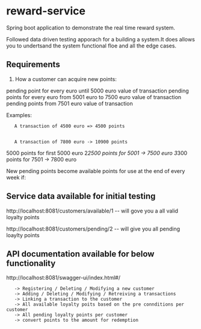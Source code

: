 # reward-service 

Spring boot application to demonstrate the real time reward system. 

Followed data driven testing apporach for a building a system.It does allows you to undertsand the system functional floe and all the edge cases.

## Requirements

1. How a customer can acquire new points:


pending point for every euro until 5000 euro value of transaction
pending points for every euro from 5001 euro to 7500 euro value of transaction
pending points from 7501 euro value of transaction

Examples:

       A transaction of 4500 euro => 4500 points


       A transaction of 7800 euro -> 10900 points

5000 points for first 5000 euro
2*2500 points for 5001 -> 7500 euro
3*300 points for 7501 -> 7800 euro 

New pending points become available points for use at the end of every week if:

 
## Service data available for initial testing

http://localhost:8081/customers/available/1 -- will gove you a all valid loyalty points

http://localhost:8081/customers/pending/2 -- will give you all pending loaylty points



## API documentation available for below functionality

http://localhost:8081/swagger-ui/index.html#/

       -> Registering / Deleting / Modifying a new customer 
       -> Adding / Deleting / Modifying / Retreiving a transactions
       -> Linking a transaction to the customer
       -> All available loyalty poits based on the pre connditions per customer
       -> All pending loyalty points per customer
       -> convert points to the amount for redemption







